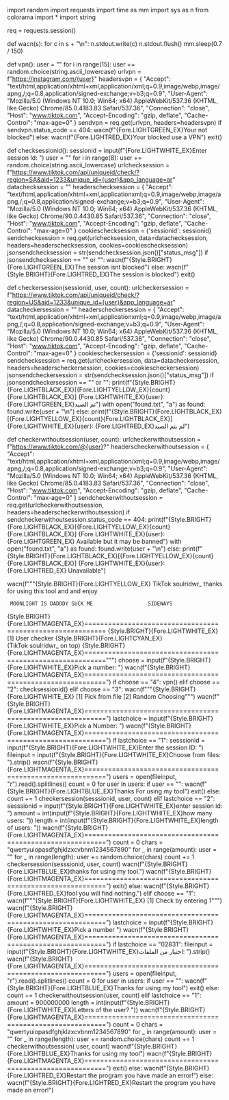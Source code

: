 import random
import requests
import time as mm
import sys as n
from colorama import *
import string

req = requests.session()


def wacn(s):
    for c in s + "\n":
        n.stdout.write(c)
        n.stdout.flush()
        mm.sleep(0.7 / 150)



def vpn():
    user = ""
    for i in range(15):
        user += random.choice(string.ascii_lowercase)
    urlvpn = f"https://instagram.com/{user}"
    headersvpn = {
        "Accept": "text/html,application/xhtml+xml,application/xml;q=0.9,image/webp,image/apng,/;q=0.8,application/signed-exchange;v=b3;q=0.9",
        "User-Agent": "Mozilla/5.0 (Windows NT 10.0; Win64; x64) AppleWebKit/537.36 (KHTML, like Gecko) Chrome/85.0.4183.83 Safari/537.36",
        "Connection": "close",
        "Host": "www.tiktok.com",
        "Accept-Encoding": "gzip, deflate",
        "Cache-Control": "max-age=0"
    }
    sendvpn = req.get(urlvpn, headers=headersvpn)
    if sendvpn.status_code == 404:
        wacn(f"{Fore.LIGHTGREEN_EX}Your not blocked")
    else:
        wacn(f"{Fore.LIGHTRED_EX}Your blocked use a VPN")
    exit()


def checksessionid():
    sessionid = input(f"{Fore.LIGHTWHITE_EX}Enter session Id: ")
    user = ""
    for i in range(8):
        user += random.choice(string.ascii_lowercase)
    urlchecksession = f"https://www.tiktok.com/api/uniqueid/check/?region=SA&aid=1233&unique_id={user}&app_language=ar"
    datachecksession = ""
    headerschecksession = {
        "Accept": "text/html,application/xhtml+xml,applicationxml;q=0.9,image/webp,image/apng,/;q=0.8,application/signed-exchange;v=b3;q=0.9",
        "User-Agent": "Mozilla/5.0 (Windows NT 10.0; Win64; x64) AppleWebKit/537.36 (KHTML, like Gecko) Chrome/90.0.4430.85 Safari/537.36",
        "Connection": "close",
        "Host": "www.tiktok.com",
        "Accept-Encoding": "gzip, deflate",
        "Cache-Control": "max-age=0"
    }
    cookieschecksession = {'sessionid': sessionid}
    sendchecksession = req.get(urlchecksession, data=datachecksession, headers=headerschecksession, cookies=cookieschecksession)
    jsonsendchecksession = str(sendchecksession.json()["status_msg"])
    if jsonsendchecksession == "" or "":
        wacn(f"{Style.BRIGHT}{Fore.LIGHTGREEN_EX}The session isnt blocked")
    else:
        wacn(f"{Style.BRIGHT}{Fore.LIGHTRED_EX}The session is blocked")
    exit()


def checkersession(sessionid, user, count):
    urlcheckersession = f"https://www.tiktok.com/api/uniqueid/check/?region=US&aid=1233&unique_id={user}&app_language=ar"
    datacheckersession = ""
    headerscheckersession = {
        "Accept": "text/html,application/xhtml+xml,applicationxml;q=0.9,image/webp,image/apng,/;q=0.8,application/signed-exchange;v=b3;q=0.9",
        "User-Agent": "Mozilla/5.0 (Windows NT 10.0; Win64; x64) AppleWebKit/537.36 (KHTML, like Gecko) Chrome/90.0.4430.85 Safari/537.36",
        "Connection": "close",
        "Host": "www.tiktok.com",
        "Accept-Encoding": "gzip, deflate",
        "Cache-Control": "max-age=0"
    }
    cookiescheckersession = {'sessionid': sessionid}
    sendchecksession = req.get(urlcheckersession, data=datacheckersession, headers=headerscheckersession, cookies=cookiescheckersession)
    jsonsendcheckersession = str(sendchecksession.json()["status_msg"])
    if jsonsendcheckersession == "" or "":
        print(f"{Style.BRIGHT}{Fore.LIGHTBLACK_EX}[{Fore.LIGHTYELLOW_EX}{count}{Fore.LIGHTBLACK_EX}] {Fore.LIGHTWHITE_EX}{user}: {Fore.LIGHTGREEN_EX}تم الصيد")
        with open("found.txt", "a") as found:
            found.write(user + "\n")
    else:
        print(f"{Style.BRIGHT}{Fore.LIGHTBLACK_EX}[{Fore.LIGHTYELLOW_EX}{count}{Fore.LIGHTBLACK_EX}] {Fore.LIGHTWHITE_EX}{user}: {Fore.LIGHTRED_EX}لم يتم الصيد")


def checkerwithoutsession(user, count):
    urlcheckerwithoutsession = f"https://www.tiktok.com/@{user}?"
    headerscheckerwithoutsession = {
        "Accept": "text/html,application/xhtml+xml,application/xml;q=0.9,image/webp,image/apng,/;q=0.8,application/signed-exchange;v=b3;q=0.9",
        "User-Agent": "Mozilla/5.0 (Windows NT 10.0; Win64; x64) AppleWebKit/537.36 (KHTML, like Gecko) Chrome/85.0.4183.83 Safari/537.36",
        "Connection": "close",
        "Host": "www.tiktok.com",
        "Accept-Encoding": "gzip, deflate",
        "Cache-Control": "max-age=0"
    }
    sendcheckerwithoutsession = req.get(urlcheckerwithoutsession, headers=headerscheckerwithoutsession)
    if sendcheckerwithoutsession.status_code == 404:
        print(f"{Style.BRIGHT}{Fore.LIGHTBLACK_EX}[{Fore.LIGHTYELLOW_EX}{count}{Fore.LIGHTBLACK_EX}] {Fore.LIGHTWHITE_EX}{user}: {Fore.LIGHTGREEN_EX} Available but it may be banned")
        with open("found.txt", "a") as found:
            found.write(user + "\n")
    else:
        print(f"{Style.BRIGHT}{Fore.LIGHTBLACK_EX}[{Fore.LIGHTYELLOW_EX}{count}{Fore.LIGHTBLACK_EX}] {Fore.LIGHTWHITE_EX}{user}: {Fore.LIGHTRED_EX} Unavailable")


wacn(f"""{Style.BRIGHT}{Fore.LIGHTYELLOW_EX} TikTok soulridwr_
thanks for using this tool and and enjoy 
     
     MOONLIGHT IS DADDDY SUCK ME                  SIDEWAYS
    
{Style.BRIGHT}{Fore.LIGHTMAGENTA_EX}===========================================================
        {Style.BRIGHT}{Fore.LIGHTWHITE_EX}[1] User checker
        {Style.BRIGHT}{Fore.LIGHTCYAN_EX}   
       (TikTok soulridwr_ on top)
{Style.BRIGHT}{Fore.LIGHTMAGENTA_EX}===========================================================""")
choose = input(f"{Style.BRIGHT}{Fore.LIGHTWHITE_EX}Pick a number: ")
wacn(f"{Style.BRIGHT}{Fore.LIGHTMAGENTA_EX}===========================================================")
if choose == "4":
    vpn()
elif choose == "2":
    checksessionid()
elif choose == "3":
    wacn(f"""{Style.BRIGHT}{Fore.LIGHTWHITE_EX}
        [1] Pick from file
        [2] Random Choosing""")
    wacn(f"{Style.BRIGHT}{Fore.LIGHTMAGENTA_EX}===========================================================")
    lastchoice = input(f"{Style.BRIGHT}{Fore.LIGHTWHITE_EX}Pick a Number: ")
    wacn(f"{Style.BRIGHT}{Fore.LIGHTMAGENTA_EX}===========================================================")
    if lastchoice == "1":
        sesssionid = input(f"{Style.BRIGHT}{Fore.LIGHTWHITE_EX}Enter the session ID: ")
        fileinput = input(f"{Style.BRIGHT}{Fore.LIGHTWHITE_EX}Choose from files: ").strip()
        wacn(f"{Style.BRIGHT}{Fore.LIGHTMAGENTA_EX}===========================================================")
        users = open(fileinput, "r").read().splitlines()
        count = 0
        for user in users:
            if user == "":
                wacn(f"{Style.BRIGHT}{Fore.LIGHTBLUE_EX}Thanks For using my tool")
                exit()
            else:
                count += 1
                checkersession(sesssionid, user, count)
    elif lastchoice == "2":
        sesssionid = input(f"{Style.BRIGHT}{Fore.LIGHTWHITE_EX}enter session id: ")
        amount = int(input(f"{Style.BRIGHT}{Fore.LIGHTWHITE_EX}how many users: "))
        length = int(input(f"{Style.BRIGHT}{Fore.LIGHTWHITE_EX}length of users: "))
        wacn(f"{Style.BRIGHT}{Fore.LIGHTMAGENTA_EX}===========================================================")
        count = 0
        chars = "qwertyuiopasdfghjklzxcvbnm1234567890"
        for _ in range(amount):
            user = ""
            for _ in range(length):
                user += random.choice(chars)
            count += 1
            checkersession(sesssionid, user, count)
        wacn(f"{Style.BRIGHT}{Fore.LIGHTBLUE_EX}thanks for using my tool.")
        wacn(f"{Style.BRIGHT}{Fore.LIGHTMAGENTA_EX}===========================================================")
        exit()
    else:
        wacn(f"{Style.BRIGHT}{Fore.LIGHTRED_EX}fool you will find nothing.")
elif choose == "1":
    wacn(f"""{Style.BRIGHT}{Fore.LIGHTWHITE_EX}
            [1] Check by entering 1""")
    wacn(f"{Style.BRIGHT}{Fore.LIGHTMAGENTA_EX}===========================================================")
    lastchoice = input(f"{Style.BRIGHT}{Fore.LIGHTWHITE_EX}Pick a number ")
    wacn(f"{Style.BRIGHT}{Fore.LIGHTMAGENTA_EX}===========================================================")
    if lastchoice == "02831":
        fileinput = input(f"{Style.BRIGHT}{Fore.LIGHTWHITE_EX}اختيار من الملفات: ").strip()
        wacn(f"{Style.BRIGHT}{Fore.LIGHTMAGENTA_EX}===========================================================")
        users = open(fileinput, "r").read().splitlines()
        count = 0
        for user in users:
            if user == "":
                wacn(f"{Style.BRIGHT}{Fore.LIGHTBLUE_EX}Thanks for using my tool")
                exit()
            else:
                count += 1
                checkerwithoutsession(user, count)
    elif lastchoice == "1":
        amount = 900000000
        length = int(input(f"{Style.BRIGHT}{Fore.LIGHTWHITE_EX}Letters of the user? "))
        wacn(f"{Style.BRIGHT}{Fore.LIGHTMAGENTA_EX}===========================================================")
        count = 0
        chars = "qwertyuiopasdfghjklzxcvbnm1234567890"
        for _ in range(amount):
            user = ""
            for _ in range(length):
                user += random.choice(chars)
            count += 1
            checkerwithoutsession( user, count)
        wacn(f"{Style.BRIGHT}{Fore.LIGHTBLUE_EX}Thanks for using my tool")
        wacn(f"{Style.BRIGHT}{Fore.LIGHTMAGENTA_EX}===========================================================")
        exit()
    else:
        wacn(f"{Style.BRIGHT}{Fore.LIGHTRED_EX}Restart the program you have made an error!")
else:
    wacn(f"{Style.BRIGHT}{Fore.LIGHTRED_EX}Restart the program you have made an error!")
